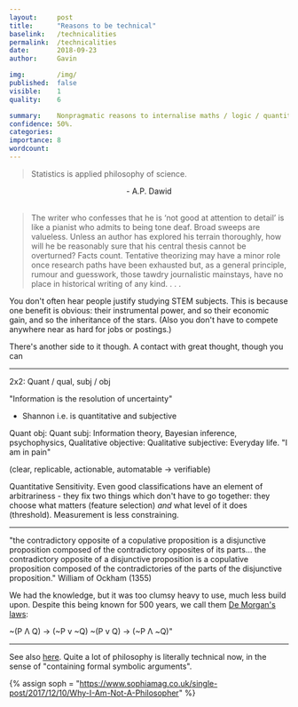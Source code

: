 ```yaml
---
layout:     post
title:      "Reasons to be technical"
baselink:   /technicalities
permalink:  /technicalities
date:       2018-09-23
author:     Gavin

img:        /img/
published:	false
visible: 	1
quality: 	6

summary:    Nonpragmatic reasons to internalise maths / logic / quantitative experiments.
confidence:	50%.
categories: 
importance: 8
wordcount:		
---
```


> Statistics is applied philosophy of science.
<center>- A.P. Dawid </center>

<br>

> The writer who confesses that he is ‘not good at attention to detail’ is like a pianist who admits to being tone deaf. Broad sweeps are valueless. Unless an author has explored his terrain thoroughly, how will he be reasonably sure that his central thesis cannot be overturned? Facts count. Tentative theorizing may have a minor role once research paths have been exhausted but, as a general principle, rumour and guesswork, those tawdry journalistic mainstays, have no place in historical writing of any kind. . . .

You don't often hear people justify studying STEM subjects. This is because one benefit is obvious: their instrumental power, and so their economic gain, and so the inheritance of the stars. (Also you don't have to compete anywhere near as hard for jobs or postings.)

There's another side to it though. A contact with great thought, though you can 

---


2x2: Quant / qual, subj / obj

"Information is the resolution of uncertainty"
- Shannon
i.e. is quantitative and subjective

Quant obj: 
Quant subj: Information theory, Bayesian inference, psychophysics, 
Qualitative objective: 
Qualitative subjective: Everyday life. "I am in pain"


(clear, replicable, actionable, automatable -> verifiable)


Quantitative Sensitivity. Even good classifications have an element of arbitrariness - they fix two things which don't have to go together: they choose what matters (feature selection) _and_ what level of it does (threshold). Measurement is less constraining.


---

"the contradictory opposite of a copulative proposition is a disjunctive proposition composed of the contradictory opposites of its parts&#8230; the contradictory opposite of a disjunctive proposition is a copulative proposition composed of the contradictories of the parts of the disjunctive proposition."
William of Ockham (1355)

We had the knowledge, but it was too clumsy heavy to use, much less build upon. Despite this being known for 500 years, we call them <a href="https://en.wikipedia.org/wiki/De_Morgan%27s_laws">De Morgan's laws</a>:

~(P Λ Q) -> (~P v ~Q)
~(P v Q) -> (~P Λ ~Q)"    


---

See also <a href="{{soph}}">here</a>. Quite a lot of philosophy is literally technical now, in the sense of "containing formal symbolic arguments".


{%	assign soph = "https://www.sophiamag.co.uk/single-post/2017/12/10/Why-I-Am-Not-A-Philosopher" %}